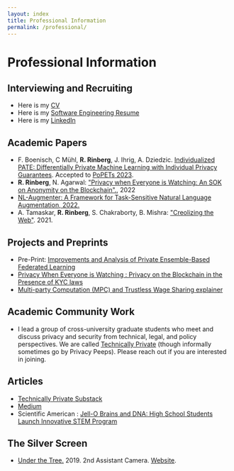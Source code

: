 ```yaml
---
layout: index
title: Professional Information
permalink: /professional/
---
```

# **Professional Information**
## Interviewing and Recruiting

* Here is my [CV]({{site.url}}/assets/resume/CV_grad_v2_4.pdf) 
* Here is my [Software Engineering Resume]({{site.url}}/assets/resume/SWE_resume_11_10_2020.pdf) 
* Here is my [LinkedIn](https://www.linkedin.com/in/roy-rinberg) 


## Academic Papers

* F. Boenisch, C Mühl, **R. Rinberg**, J. Ihrig, A. Dziedzic. [Individualized PATE: Differentially Private Machine Learning with Individual Privacy Guarantees](https://arxiv.org/abs/2202.10517). Accepted to [PoPETs 2023](https://petsymposium.org/cfp23.php).
* **R. Rinberg**, N. Agarwal: ["Privacy when Everyone is Watching: An SOK on Anonymity on the Blockchain".](https://eprint.iacr.org/2022/985), 2022
* [NL-Augmenter: A Framework for Task-Sensitive Natural Language Augmentation, 2022.](https://arxiv.org/abs/2112.02721)
* A. Tamaskar, **R. Rinberg**, S. Chakraborty, B. Mishra: ["Creolizing the Web"](https://arxiv.org/abs/2102.12382). 2021.

## Projects and Preprints
* Pre-Print: [Improvements and Analysis of Private Ensemble-Based Federated Learning]({{site.url}}/assets/projects/courses/neural_nets_course_2021/NNDL_privacy_project_final.pdf)
* [Privacy When Everyone is Watching : Privacy on the Blockchain in the Presence of KYC laws]({{site.url}}/assets/projects/courses/privacy_policy_2021/privacy_policy_final.pdf)
* [Multi-party Computation (MPC) and Trustless Wage Sharing explainer ]({{site.url}}/assets/projects/courses/privacy_policy_2021/privacy_policy_hw3.pdf)

## Academic Community Work
* I lead a group of cross-university graduate students who meet and discuss privacy and security from technical, legal, and policy perspectives. We are called [Technically Private](https://groups.google.com/g/technically-private/) (though informally sometimes go by Privacy Peeps). Please reach out if you are interested in joining.


## Articles
* [Technically Private Substack](https://technicallyprivate.substack.com/)
* [Medium](https://royrinberg.medium.com/)
* Scientific American : [Jell-O Brains and DNA: High School Students Launch Innovative STEM Program](https://blogs.scientificamerican.com/budding-scientist/jell-o-brains-and-dna-high-school-students-launch-innovative-stem-program/)

## The Silver Screen
* [Under the Tree.](https://www.imdb.com/name/nm10516715/) 2019. 2nd Assistant Camera. [Website](https://underthetreeshort.com/).
